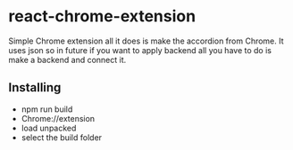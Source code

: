 # react-chrome-extension

Simple Chrome extension all it does is make the accordion from Chrome. It uses json so in future if you want to apply backend all you have to do is make a backend and connect it. 

## Installing  
- npm run build
- Chrome://extension
- load unpacked 
- select the build folder 

